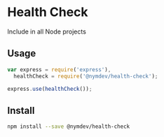 Health Check
=======

Include in all Node projects

## Usage

```js
var express = require('express'),
  healthCheck = require('@nymdev/health-check');

express.use(healthCheck());
```

## Install

```bash
npm install --save @nymdev/health-check